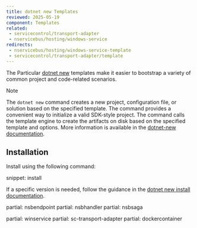 ```yaml
---
title: dotnet new Templates
reviewed: 2025-05-19
component: Templates
related:
 - servicecontrol/transport-adapter
 - nservicebus/hosting/windows-service
redirects:
 - nservicebus/hosting/windows-service-template
 - servicecontrol/transport-adapter/template
---
```


The Particular [dotnet new](https://docs.microsoft.com/dotnet/core/tools/dotnet-new) templates make it easier to bootstrap a variety of common project and code-related scenarios.

> [!NOTE]
> The `dotnet new` command creates a new project, configuration file, or solution based on the specified template. The command provides a convenient way to initialize a valid SDK-style project. The command calls the template engine to create the artifacts on disk based on the specified template and options. More information is available in the [dotnet-new documentation](https://docs.microsoft.com/dotnet/core/tools/dotnet-new).

## Installation

Install using the following command:

snippet: install

If a specific version is needed, follow the guidance in the [dotnet new install documentation](https://learn.microsoft.com/en-us/dotnet/core/tools/dotnet-new-install#examples).

partial: nsbendpoint
partial: nsbhandler
partial: nsbsaga

partial: winservice
partial: sc-transport-adapter
partial: dockercontainer
